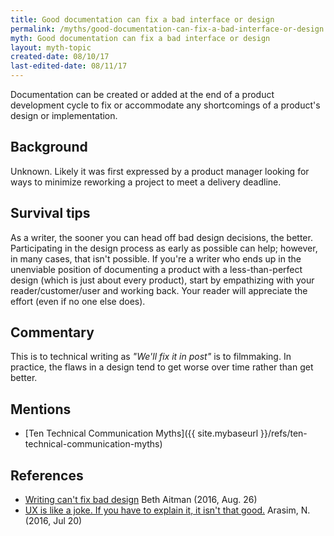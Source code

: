 ```yaml
---
title: Good documentation can fix a bad interface or design
permalink: /myths/good-documentation-can-fix-a-bad-interface-or-design
myth: Good documentation can fix a bad interface or design
layout: myth-topic
created-date: 08/10/17
last-edited-date: 08/11/17
---
```


Documentation can be created or added at the end of a product development cycle to fix or accommodate any shortcomings of a product's design or implementation.

## Background

Unknown. Likely it was first expressed by a product manager looking for ways to minimize reworking a project to meet a delivery deadline.

## Survival tips

As a writer, the sooner you can head off bad design decisions, the better. Participating in the design process as early as possible can help; however, in many cases, that isn't possible. If you're a writer who ends up in the unenviable position of documenting a product with a less-than-perfect design (which is just about every product), start by empathizing with your reader/customer/user and working back. Your reader will appreciate the effort (even if no one else does).

## Commentary

This is to technical writing as _"We'll fix it in post"_ is to filmmaking. In practice, the flaws in a design tend to get worse over time rather than get better.

## Mentions

* [Ten Technical Communication Myths]({{ site.mybaseurl }}/refs/ten-technical-communication-myths)

## References

* [Writing can't fix bad design](https://medium.com/@beth.aitman/writing-cant-fix-bad-design-f318aabaaeb0) Beth Aitman (2016, Aug. 26)
* [UX is like a joke. If you have to explain it, it isn't that good.](https://arcweb.co/good-ux-is-like-a-joke-if-you-have-to-explain-it-it-isnt-that-good/) Arasim, N. (2016, Jul 20)
